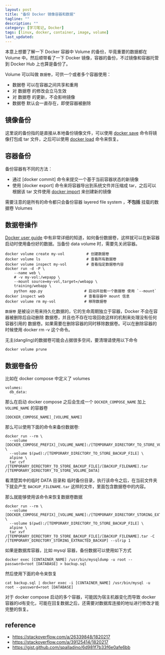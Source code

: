 ```yaml
---
layout: post
title: "备份 Docker 镜像容器和数据"
tagline: ""
description: ""
category: [学习笔记, Docker]
tags: [linux, docker, container, image, volume]
last_updated: 
---
```


本意上想要了解一下 Docker 容器中 Volume 的备份，毕竟重要的数据都在 Volume 中。然后顺带看了一下 Docker 镜像，容器的备份，不过镜像和容器托管到 Docker Hub 上也算是备份了。

Volume 可以叫做 `数据卷`，可供一个或者多个容器使用：

- 数据卷 可以在容器之间共享和重用
- 对 数据卷 的修改会立马生效
- 对 数据卷 的更新，不会影响镜像
- 数据卷 默认会一直存在，即使容器被删除

## 镜像备份
这里说的备份指的是直接从本地备份镜像文件，可以使用 [docker save](https://docs.docker.com/engine/reference/commandline/save) 命令将镜像打包成 tar 文件，之后可以使用 [docker load](https://docs.docker.com/engine/reference/commandline/load/) 命令来恢复。

## 容器备份
备份容器有不同的方法：

- 通过 [docker commit] 命令来提交一个基于当前容器状态的新镜像
- 使用 [docker export] 命令来将容器导出到系统文件并压缩成 tar，之后可以根据该 tar 文件使用 [docker import](https://docs.docker.com/engine/reference/commandline/import/) 来创建新的镜像

需要注意的是所有的命令都只会备份容器 layered file system ，**不包括** 挂载的数据卷 Volumes

## 数据卷操作

[Docker user guide](https://docs.docker.com/engine/tutorials/dockervolumes/#backup-restore-or-migrate-data-volumes) 中有非常详细的知道，如何备份数据卷，这样就可以在新容器启动时使用备份好的数据。当备份 data volume 时，需要先关闭容器。

    docker volume create my-vol          # 创建数据卷
    docker volume ls                     # 查看所有数据卷
    docker volume inspect my-vol         # 查看指定数据卷内容
    docker run -d -P \
        --name web \
        # -v my-vol:/wepapp \
        --mount source=my-vol,target=/webapp \
        training/webapp \
        python app.py                   # 启动并挂载一个数据卷 使用 `--mount`
    docker inspect web                  # 查看容器中 mount 信息
    docker volume rm my-vol             # 移除数据卷

`数据卷` 是被设计用来持久化数据的，它的生命周期独立于容器，Docker 不会在容器被删除后自动删除 数据卷，并且也不存在垃圾回收这样的机制来处理没有任何容器引用的 数据卷。如果需要在删除容器的同时移除数据卷。可以在删除容器的时候使用 docker rm -v 这个命令。

无主(dangling)的数据卷可能会占据很多空间，要清理请使用以下命令

    docker volume prune

## 数据卷备份
比如在 docker compose 中定义了 volumes

    volumes:
      db_data:

那么在启动 docker compose 之后会生成一个 `DOCKER_COMPOSE_NAME` 加上 `VOLUME_NAME` 的容器卷

    [DOCKER_COMPOSE_NAME]_[VOLUME_NAME]

那么可以使用下面的命令来备份数据卷:

    docker run --rm \ 
      --volume [DOCKER_COMPOSE_PREFIX]_[VOLUME_NAME]:/[TEMPORARY_DIRECTORY_TO_STORE_VOLUME_DATA] \
      --volume $(pwd):/[TEMPORARY_DIRECTORY_TO_STORE_BACKUP_FILE] \
      alpine \
      tar cvf /[TEMPORARY_DIRECTORY_TO_STORE_BACKUP_FILE]/[BACKUP_FILENAME].tar /[TEMPORARY_DIRECTORY_TO_STORE_VOLUME_DATA]

看清楚其中的临时 DATA 目录和 临时备份目录，执行该命令之后，在当前文件夹下就会产生 `BACKUP_FILENAME.tar` 这样的文件，里面包含数据卷中的内容。

那么就能够使用该命令来恢复数据卷数据

    docker run --rm \ 
      --volume [DOCKER_COMPOSE_PREFIX]_[VOLUME_NAME]:/[TEMPORARY_DIRECTORY_STORING_EXTRACTED_BACKUP] \
      --volume $(pwd):/[TEMPORARY_DIRECTORY_TO_STORE_BACKUP_FILE] \
      alpine \
      tar xvf /[TEMPORARY_DIRECTORY_TO_STORE_BACKUP_FILE]/[BACKUP_FILENAME].tar -C /[TEMPORARY_DIRECTORY_STORING_EXTRACTED_BACKUP] --strip 1

如果是数据库容器，比如 mysql 容器，备份数据可以使用如下方式

    docker exec [CONTAINER_NAME] /usr/bin/mysqldump -u root --password=root [DATABASE] > backup.sql

然后使用下面的命令来恢复

    cat backup.sql | docker exec -i [CONTAINER_NAME] /usr/bin/mysql -u root --password=root [DATABASE]

对于 docker compose 启动的多个容器，可能因为宿主机器变化而导致 docker 容器的id有变化，可能在回复数据之后，还需要对数据库连接的地址进行修改才能完整的恢复。

## reference

- <https://stackoverflow.com/a/26339848/1820217>
- <https://stackoverflow.com/a/39125414/1820217>
- <https://gist.github.com/spalladino/6d981f7b33f6e0afe6bb>
